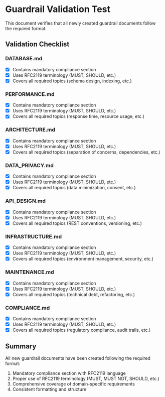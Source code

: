 # Guardrail Validation Test

This document verifies that all newly created guardrail documents follow the required format.

## Validation Checklist

### DATABASE.md
- [x] Contains mandatory compliance section
- [x] Uses RFC2119 terminology (MUST, SHOULD, etc.)
- [x] Covers all required topics (schema design, indexing, etc.)

### PERFORMANCE.md
- [x] Contains mandatory compliance section
- [x] Uses RFC2119 terminology (MUST, SHOULD, etc.)
- [x] Covers all required topics (response time, resource usage, etc.)

### ARCHITECTURE.md
- [x] Contains mandatory compliance section
- [x] Uses RFC2119 terminology (MUST, SHOULD, etc.)
- [x] Covers all required topics (separation of concerns, dependencies, etc.)

### DATA_PRIVACY.md
- [x] Contains mandatory compliance section
- [x] Uses RFC2119 terminology (MUST, SHOULD, etc.)
- [x] Covers all required topics (data minimization, consent, etc.)

### API_DESIGN.md
- [x] Contains mandatory compliance section
- [x] Uses RFC2119 terminology (MUST, SHOULD, etc.)
- [x] Covers all required topics (REST conventions, versioning, etc.)

### INFRASTRUCTURE.md
- [x] Contains mandatory compliance section
- [x] Uses RFC2119 terminology (MUST, SHOULD, etc.)
- [x] Covers all required topics (environment management, security, etc.)

### MAINTENANCE.md
- [x] Contains mandatory compliance section
- [x] Uses RFC2119 terminology (MUST, SHOULD, etc.)
- [x] Covers all required topics (technical debt, refactoring, etc.)

### COMPLIANCE.md
- [x] Contains mandatory compliance section
- [x] Uses RFC2119 terminology (MUST, SHOULD, etc.)
- [x] Covers all required topics (regulatory compliance, audit trails, etc.)

## Summary

All new guardrail documents have been created following the required format:
1. Mandatory compliance section with RFC2119 language
2. Proper use of RFC2119 terminology (MUST, MUST NOT, SHOULD, etc.)
3. Comprehensive coverage of domain-specific requirements
4. Consistent formatting and structure